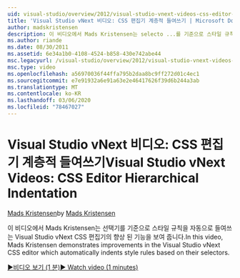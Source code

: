 ```yaml
---
uid: visual-studio/overview/2012/visual-studio-vnext-videos-css-editor-hierarchical-indentation
title: 'Visual Studio vNext 비디오: CSS 편집기 계층적 들여쓰기 | Microsoft Docs'
author: madskristensen
description: 이 비디오에서 Mads Kristensen는 selecto ...를 기준으로 스타일 규칙을 자동으로 들여쓰는 Visual Studio vNext CSS 편집기의 향상 된 기능을 보여 줍니다.
ms.author: riande
ms.date: 08/30/2011
ms.assetid: 6e34a1b0-4108-4524-b858-430e742abe44
msc.legacyurl: /visual-studio/overview/2012/visual-studio-vnext-videos-css-editor-hierarchical-indentation
msc.type: video
ms.openlocfilehash: a56970036f44ffa795b2daa8bc9ff272d01c4ec1
ms.sourcegitcommit: e7e91932a6e91a63e2e46417626f39d6b244a3ab
ms.translationtype: MT
ms.contentlocale: ko-KR
ms.lasthandoff: 03/06/2020
ms.locfileid: "78467027"
---
```

# <a name="visual-studio-vnext-videos-css-editor-hierarchical-indentation"></a><span data-ttu-id="efc81-103">Visual Studio vNext 비디오: CSS 편집기 계층적 들여쓰기</span><span class="sxs-lookup"><span data-stu-id="efc81-103">Visual Studio vNext Videos: CSS Editor Hierarchical Indentation</span></span>

<span data-ttu-id="efc81-104">[Mads Kristensen](https://github.com/madskristensen)</span><span class="sxs-lookup"><span data-stu-id="efc81-104">by [Mads Kristensen](https://github.com/madskristensen)</span></span>

<span data-ttu-id="efc81-105">이 비디오에서 Mads Kristensen는 선택기를 기준으로 스타일 규칙을 자동으로 들여쓰는 Visual Studio vNext CSS 편집기의 향상 된 기능을 보여 줍니다.</span><span class="sxs-lookup"><span data-stu-id="efc81-105">In this video, Mads Kristensen demonstrates improvements in the Visual Studio vNext CSS editor which automatically indents style rules based on their selectors.</span></span>

[<span data-ttu-id="efc81-106">&#9654;비디오 보기 (1 분)</span><span class="sxs-lookup"><span data-stu-id="efc81-106">&#9654; Watch video (1 minutes)</span></span>](https://channel9.msdn.com/Blogs/ASP-NET-Site-Videos/visual-studio-vnext-videos-css-editor-hierarchical-indentation)

